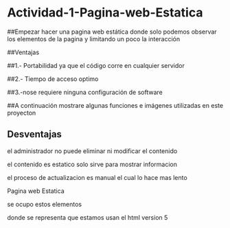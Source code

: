 # Actividad-1-Pagina-web-Estatica

##Empezar hacer una pagina web estática donde solo podemos observar los elementos de la pagina y limitando un poco la interacción

##Ventajas


##1.- Portabilidad ya que el código corre en cualquier servidor   

##2.- Tiempo de acceso optimo
 
##3.-nose requiere ninguna configuración de software

##A continuación mostrare algunas funciones e imágenes utilizadas en este proyecton

## Desventajas

el administrador no puede eliminar ni modificar el contenido

el contenido es estatico solo sirve para mostrar informacion 

el proceso de actualizacion es manual el cual lo hace mas lento 

Pagina web Estatica

se ocupo estos elementos 
<!DOCTYPE html> donde se representa que estamos usan el html version 5
<Title> para indicar el titulo en este caso la optimizacion 
 </h1> para el texto 
 <p> para el cuerpo de la informacion 
 en el siguiente documento vemos mas a fondo la pagina web estatica


